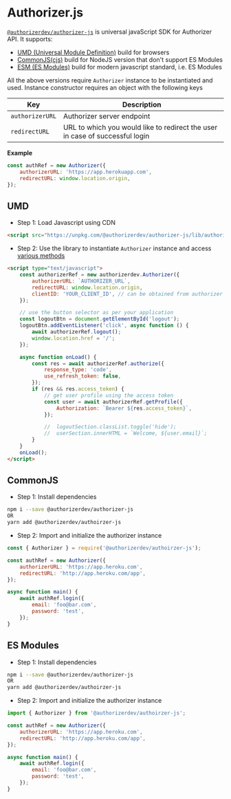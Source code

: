# Authorizer.js

[`@authorizerdev/authorizer-js`](https://www.npmjs.com/package/@authorizerdev/authorizer-js) is universal javaScript SDK for Authorizer API.
It supports:

- [UMD (Universal Module Definition)](https://github.com/umdjs/umd) build for browsers
- [CommonJS(cjs)](https://flaviocopes.com/commonjs/) build for NodeJS version that don't support ES Modules
- [ESM (ES Modules)](https://hacks.mozilla.org/2018/03/es-modules-a-cartoon-deep-dive/) build for modern javascript standard, i.e. ES Modules

All the above versions require `Authorizer` instance to be instantiated and used. Instance constructor requires an object with the following keys

| Key             | Description                                                                  |
| --------------- | ---------------------------------------------------------------------------- |
| `authorizerURL` | Authorizer server endpoint                                                   |
| `redirectURL`   | URL to which you would like to redirect the user in case of successful login |

**Example**

```js
const authRef = new Authorizer({
	authorizerURL: 'https://app.herokuapp.com',
	redirectURL: window.location.origin,
});
```

## UMD

- Step 1: Load Javascript using CDN

```html
<script src="https://unpkg.com/@authorizerdev/authorizer-js/lib/authorizer.min.js"></script>
```

- Step 2: Use the library to instantiate `Authorizer` instance and access [various methods](/authorizer-js/functions)

```html
<script type="text/javascript">
	const authorizerRef = new authorizerdev.Authorizer({
		authorizerURL: `AUTHORIZER_URL`,
		redirectURL: window.location.origin,
		clientID: 'YOUR_CLIENT_ID', // can be obtained from authorizer dashboard
	});

	// use the button selector as per your application
	const logoutBtn = document.getElementById('logout');
	logoutBtn.addEventListener('click', async function () {
		await authorizerRef.logout();
		window.location.href = '/';
	});

	async function onLoad() {
		const res = await authorizerRef.authorize({
			response_type: 'code',
			use_refresh_token: false,
		});
		if (res && res.access_token) {
			// get user profile using the access token
			const user = await authorizerRef.getProfile({
				Authorization: `Bearer ${res.access_token}`,
			});

			// 	logoutSection.classList.toggle('hide');
			// 	userSection.innerHTML = `Welcome, ${user.email}`;
		}
	}
	onLoad();
</script>
```

## CommonJS

- Step 1: Install dependencies

```sh
npm i --save @authorizerdev/authorizer-js
OR
yarn add @authorizerdev/authoirzer-js
```

- Step 2: Import and initialize the authorizer instance

```js
const { Authorizer } = require('@authorizerdev/authoirzer-js');

const authRef = new Authorizer({
	authorizerURL: 'https://app.heroku.com',
	redirectURL: 'http://app.heroku.com/app',
});

async function main() {
	await authRef.login({
		email: 'foo@bar.com',
		password: 'test',
	});
}
```

## ES Modules

- Step 1: Install dependencies

```sh
npm i --save @authorizerdev/authorizer-js
OR
yarn add @authorizerdev/authoirzer-js
```

- Step 2: Import and initialize the authorizer instance

```js
import { Authorizer } from '@authorizerdev/authoirzer-js';

const authRef = new Authorizer({
	authorizerURL: 'https://app.heroku.com',
	redirectURL: 'http://app.heroku.com/app',
});

async function main() {
	await authRef.login({
		email: 'foo@bar.com',
		password: 'test',
	});
}
```

